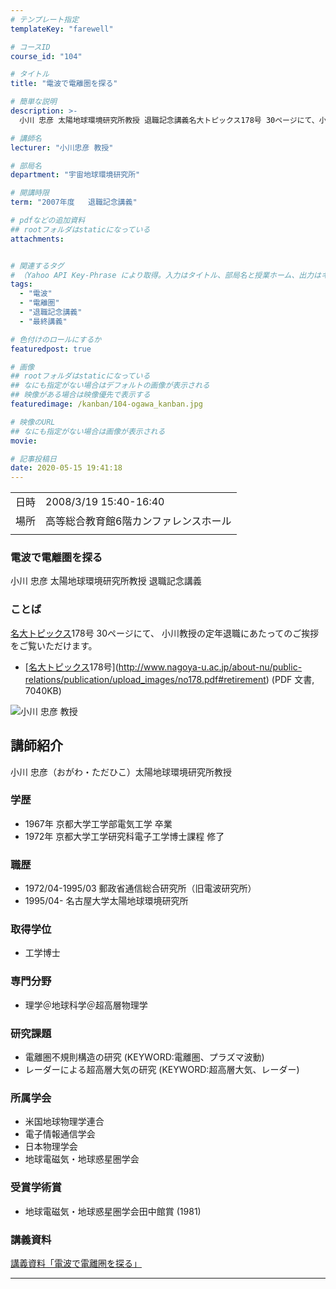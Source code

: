 ```yaml
---
# テンプレート指定
templateKey: "farewell"

# コースID
course_id: "104"

# タイトル
title: "電波で電離圏を探る"

# 簡単な説明
description: >-
  小川 忠彦 太陽地球環境研究所教授 退職記念講義名大トピックス178号 30ページにて、小川教授の定年退職にあたってのご挨拶をご覧いただけます。* [名大トピックス178号](http://www.nagoya-u.ac.jp/about-nu/public-relations/publication/upload_images/no178.pdf#retirement) (PD ....

# 講師名
lecturer: "小川忠彦 教授"

# 部局名
department: "宇宙地球環境研究所"

# 開講時限
term: "2007年度	退職記念講義"

# pdfなどの追加資料
## rootフォルダはstaticになっている
attachments:


# 関連するタグ
# （Yahoo API Key-Phrase により取得。入力はタイトル、部局名と授業ホーム、出力はキーフレーズ（tags））
tags:
  - "電波"
  - "電離圏"
  - "退職記念講義"
  - "最終講義"

# 色付けのロールにするか
featuredpost: true

# 画像
## rootフォルダはstaticになっている
## なにも指定がない場合はデフォルトの画像が表示される
## 映像がある場合は映像優先で表示する
featuredimage: /kanban/104-ogawa_kanban.jpg

# 映像のURL
## なにも指定がない場合は画像が表示される
movie: 

# 記事投稿日
date: 2020-05-15 19:41:18
---
```


|   |   |
|---|---|
| 日時 | 2008/3/19  15:40-16:40 |
| 場所 | 高等総合教育館6階カンファレンスホール |
|   |   |


### 電波で電離圏を探る

小川 忠彦 太陽地球環境研究所教授 退職記念講義

### ことば

[名大トピックス](http://www.nagoya-u.ac.jp/about-nu/public-relations/publication/topics-archive.html)178号 30ページにて、
小川教授の定年退職にあたってのご挨拶をご覧いただけます。

* [[名大トピックス](http://www.nagoya-u.ac.jp/about-nu/public-relations/publication/topics-archive.html)178号](http://www.nagoya-u.ac.jp/about-nu/public-relations/publication/upload_images/no178.pdf#retirement) (PDF 文書, 7040KB)


![小川 忠彦 教授](https://ocw.nagoya-u.jp/files/104/ogawa_kao.jpg)  

## 講師紹介

小川 忠彦（おがわ・ただひこ）太陽地球環境研究所教授 

### 学歴

  * 1967年 京都大学工学部電気工学 卒業
  * 1972年 京都大学工学研究科電子工学博士課程 修了

### 職歴

  * 1972/04-1995/03 郵政省通信総合研究所（旧電波研究所）
  * 1995/04- 名古屋大学太陽地球環境研究所

### 取得学位

  * 工学博士

### 専門分野

  * 理学＠地球科学＠超高層物理学

### 研究課題

  * 電離圏不規則構造の研究 (KEYWORD:電離圏、プラズマ波動)
  * レーダーによる超高層大気の研究 (KEYWORD:超高層大気、レーダー)

### 所属学会

  * 米国地球物理学連合
  * 電子情報通信学会
  * 日本物理学会
  * 地球電磁気・地球惑星圏学会

### 受賞学術賞

  * 地球電磁気・地球惑星圏学会田中館賞 (1981)


### 講義資料

[講義資料「電波で電離圏を探る」](https://ocw.nagoya-u.jp/files/104/ogawa_lect.pdf) 


-----